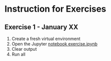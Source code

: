 # Instruction for Exercises

## Exercise 1 - January XX

1. Create a fresh virtual environment
2. Open the Jupyter [notebook exercise.ipynb](exercises/1-foundations/exercise.ipynb)
3. Clear output
4. Run all
